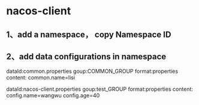 # nacos-client
## 1、add a namespace， copy Namespace ID

## 2、add data configurations in namespace

dataId:common.properties
goup:COMMON_GROUP
format:properties
content:
    common.name=lisi
    
dataId:nacos-client.properties
goup:test_GROUP
format:properties
content:
    config.name=wangwu
    config.age=40